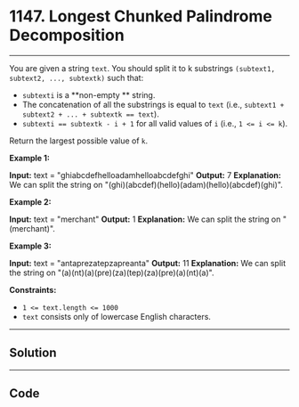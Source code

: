 # 1147. Longest Chunked Palindrome Decomposition

---

You are given a string `text`. You should split it to k substrings `(subtext1, subtext2, ..., subtextk)` such that:

  * `subtexti` is a **non-empty ** string.
  * The concatenation of all the substrings is equal to `text` (i.e., `subtext1 + subtext2 + ... + subtextk == text`).
  * `subtexti == subtextk - i + 1` for all valid values of `i` (i.e., `1 <= i <= k`).



Return the largest possible value of `k`.

 

**Example 1:**


**Input:** text = "ghiabcdefhelloadamhelloabcdefghi"
**Output:** 7
**Explanation:** We can split the string on "(ghi)(abcdef)(hello)(adam)(hello)(abcdef)(ghi)".


**Example 2:**


**Input:** text = "merchant"
**Output:** 1
**Explanation:** We can split the string on "(merchant)".


**Example 3:**


**Input:** text = "antaprezatepzapreanta"
**Output:** 11
**Explanation:** We can split the string on "(a)(nt)(a)(pre)(za)(tep)(za)(pre)(a)(nt)(a)".


 

**Constraints:**

  * `1 <= text.length <= 1000`
  * `text` consists only of lowercase English characters.

---

## Solution



---

## Code
```python


```